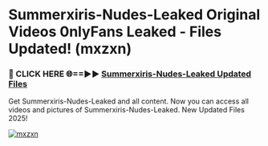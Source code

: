 # Summerxiris-Nudes-Leaked Original Videos 0nlyFans Leaked - Files Updated! (mxzxn)

<h3>🔴 CLICK HERE 🌐==►► <a href="https://tinyurl.com/52m3yx9h" rel="nofollow">Summerxiris-Nudes-Leaked Updated Files</a></h3>

Get Summerxiris-Nudes-Leaked and all content. Now you can access all videos and pictures of Summerxiris-Nudes-Leaked. New Updated Files 2025!

[![mxzxn](https://i.imgur.com/TnHtlc8.gif)](https://tinyurl.com/52m3yx9h)
